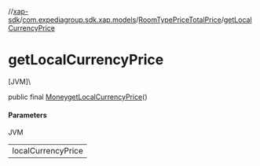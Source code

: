 //[xap-sdk](../../../index.md)/[com.expediagroup.sdk.xap.models](../index.md)/[RoomTypePriceTotalPrice](index.md)/[getLocalCurrencyPrice](get-local-currency-price.md)

# getLocalCurrencyPrice

[JVM]\

public final [Money](../-money/index.md)[getLocalCurrencyPrice](get-local-currency-price.md)()

#### Parameters

JVM

| |
|---|
| localCurrencyPrice |
